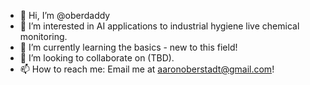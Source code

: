 - 👋 Hi, I’m @oberdaddy
- 👀 I’m interested in AI applications to industrial hygiene live chemical monitoring.
- 🌱 I’m currently learning the basics - new to this field!
- 💞️ I’m looking to collaborate on (TBD).
- 📫 How to reach me: Email me at aaronoberstadt@gmail.com!

<!---
oberdaddy/oberdaddy is a ✨ special ✨ repository because its `README.md` (this file) appears on your GitHub profile.
You can click the Preview link to take a look at your changes.
--->
